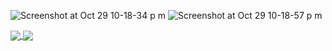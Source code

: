 ![Screenshot at Oct 29 10-18-34 p m](https://user-images.githubusercontent.com/5419161/139518516-4b2ca538-6d4d-4324-ae32-b6e8862a7f9b.png)
![Screenshot at Oct 29 10-18-57 p m](https://user-images.githubusercontent.com/5419161/139518519-f5c23c4a-8461-4acc-922a-5d84d894c396.png)


<a href="https://github.com/eduardoRoth/">
  <img align="center" src="https://github-readme-stats.vercel.app/api?username=eduardoroth&count_private=true&show_icons=true&theme=material-palenight" />
</a>
<a href="https://github.com/eduardoRoth/">
  <img align="center" src="https://github-readme-stats.vercel.app/api/top-langs/?username=eduardoRoth&layout=compact&theme=material-palenight&langs_count=10" />
</a>
